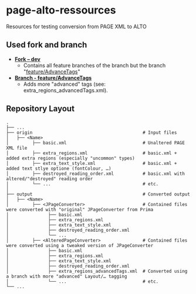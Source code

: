 # page-alto-ressources
Resources for testing conversion from PAGE XML to ALTO

## Used fork and branch
* **[Fork – dev](https://github.com/maxnth/prima-core-libs/tree/dev)**
    * Contains all feature branches of the branch but the branch "[feature/AdvanceTags](https://github.com/maxnth/prima-core-libs/tree/feature/AdvancedTags)"
*  **[Branch - feature/AdvanceTags](https://github.com/maxnth/prima-core-libs/tree/feature/AdvancedTags)**
    * Adds more "advanced" tags (see: extra_regions_advancedTags.xml).

## Repository Layout
```
.
├── ...
├── origin                                          # Input files
│   ├── <Name>               
│         ├── basic.xml                             # Unaltered PAGE XML file
│         ├── extra_regions.xml                     # basic.xml + added extra regions (especially "uncommon" types)
│         ├── extra_text_style.xml                  # basic.xml + added text stlye optione (fontColour, …)
│         ├── destroyed_reading_order.xml           # basic.xml with altered/"destroyed" reading order
│         └── ...                                   # etc.
│  
├── output                                          # Converted output
│   ├── <Name>
│         ├── <JPageConverter>                      # Contained files were converted with "original" JPageConverter from Prima
│               ├── basic.xml                     
│               ├── extra_regions.xml             
│               ├── extra_text_style.xml          
│               ├── destroyed_reading_order.xml   
│               └── ...                           
│         ├── <AlteredPageConverter>                # Contained files were converted using a tweaked version of JPageConverter
│               ├── basic.xml                     
│               ├── extra_regions.xml             
│               ├── extra_text_style.xml          
│               ├── destroyed_reading_order.xml   
│               ├── extra_regions_advancedTags.xml  # Converted using a branch with more "advanced" Layout/… tagging
│               └── ...                             # etc.
└── ...
```

